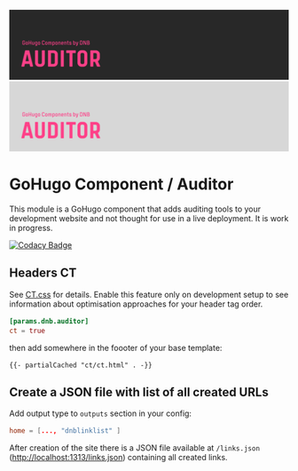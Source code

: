 <!--- CARD BEGIN --->

![DNB-Hugo/AUDITOR](.github/github-card-dark.png#gh-dark-mode-only)
![DNB-Hugo/AUDITOR](.github/github-card-light.png#gh-light-mode-only)

<!--- CARD END --->

# GoHugo Component / Auditor

This module is a GoHugo component that adds auditing tools to your development website and not thought for use in a live deployment. It is work in progress.

[![Codacy Badge](https://app.codacy.com/project/badge/Grade/7361e712444841f2b4fcddfe25873130)](https://www.codacy.com/gh/davidsneighbour/hugo-auditor/dashboard)

## Headers CT

See [CT.css](https://github.com/csswizardry/ct) for details. Enable this feature only on development setup to see information about optimisation approaches for your header tag order.

```toml
[params.dnb.auditor]
ct = true
```

then add somewhere in the foooter of your base template:

```gotemplate
{{- partialCached "ct/ct.html" . -}}
```

## Create a JSON file with list of all created URLs

Add output type to `outputs` section in your config:

```toml
home = [..., "dnblinklist" ]
```

After creation of the site there is a JSON file available at `/links.json` ([http://localhost:1313/links.json](http://localhost:1313/links.json)) containing all created links.
